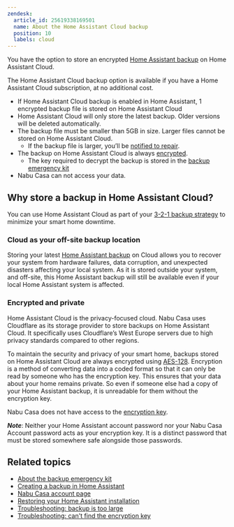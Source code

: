 ```yaml
---
zendesk:
  article_id: 25619338169501
  name: About the Home Assistant Cloud backup
  position: 10
  labels: cloud
---
```


You have the option to store an encrypted [Home Assistant backup](https://www.home-assistant.io/common-tasks/general/#backups) on Home Assistant Cloud.

The Home Assistant Cloud backup option is available if you have a Home Assistant Cloud subscription, at no additional cost.

- If Home Assistant Cloud backup is enabled in Home Assistant, 1 encrypted backup file is stored on Home Assistant Cloud
- Home Assistant Cloud will only store the latest backup. Older versions will be deleted automatically.
- The backup file must be smaller than 5GB in size. Larger files cannot be stored on Home Assistant Cloud.
  - If the backup file is larger, you’ll be [notified to repair](/hc/en-us/articles/26323079049245-Backup-is-too-large).
- The backup on Home Assistant Cloud is always [encrypted](#encrypted-and-private).
  - The key required to decrypt the backup is stored in the [backup emergency kit](https://www.home-assistant.io/more-info/backup-emergency-kit/)
- Nabu Casa can not access your data.

## Why store a backup in Home Assistant Cloud?

You can use Home Assistant Cloud as part of your [3-2-1 backup strategy](https://www.home-assistant.io/blog/2025/01/03/3-2-1-backup/) to minimize your smart home downtime.

### Cloud as your off-site backup location

Storing your latest [Home Assistant backup](https://www.home-assistant.io/common-tasks/general/#backups) on Cloud allows you to recover your system from hardware failures, data corruption, and unexpected disasters affecting your local system. As it is stored outside your system, and off-site, this Home Assistant backup will still be available even if your local Home Assistant system is affected.

### Encrypted and private

Home Assistant Cloud is the privacy-focused cloud. Nabu Casa uses Cloudflare as its storage provider to store backups on Home Assistant Cloud. It specifically uses Cloudflare’s West Europe servers due to high privacy standards compared to other regions.

To maintain the security and privacy of your smart home, backups stored on Home Assistant Cloud are always encrypted using [AES-128](https://en.wikipedia.org/wiki/Advanced_Encryption_Standard). Encryption is a method of converting data into a coded format so that it can only be read by someone who has the encryption key. This ensures that your data about your home remains private. So even if someone else had a copy of your Home Assistant backup, it is unreadable for them without the encryption key.

Nabu Casa does not have access to the [encryption key](https://www.home-assistant.io/more-info/backup-emergency-kit/).

**_Note_**: Neither your Home Assistant account password nor your Nabu Casa Account password acts as your encryption key. It is a distinct password that must be stored somewhere safe alongside those passwords.

## Related topics

- [About the backup emergency kit](https://www.home-assistant.io/more-info/backup-emergency-kit/)
- [Creating a backup in Home Assistant](https://www.home-assistant.io/common-tasks/general/#backups)
- [Nabu Casa account page](https://account.nabucasa.com/)
- [Restoring your Home Assistant installation](https://www.home-assistant.io/common-tasks/general/#restoring-a-backup)
- [Troubleshooting: backup is too large](/hc/en-us/articles/26323079049245-Backup-is-too-large)
- [Troubleshooting: can't find the encryption key](/hc/en-us/articles/26323093151901-Backup-Can-t-find-encryption-key)